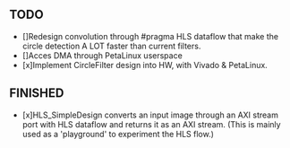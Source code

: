 ## TODO
* []Redesign convolution through #pragma HLS dataflow that make the circle detection A LOT faster than current filters.
* []Acces DMA through PetaLinux userspace
* [x]Implement CircleFilter design into HW, with Vivado & PetaLinux.

## FINISHED
* [x]HLS_SimpleDesign converts an input image through an AXI stream port with HLS dataflow and returns it as an AXI stream. (This is mainly used as a 'playground' to experiment the HLS flow.)
